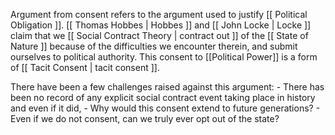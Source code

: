 Argument from consent refers to the argument used to justify [[ Political Obligation ]]. [[ Thomas Hobbes | Hobbes ]] and [[ John Locke | Locke ]] claim that we [[ Social Contract Theory | contract out ]] of the [[ State of Nature ]] because of the difficulties we encounter therein, and submit ourselves to political authority. This consent to [[Political Power]] is a form of [[ Tacit Consent | tacit consent ]]. 

There have been a few challenges raised against this argument:
	- There has been no record of any explicit social contract event taking place in history and even if it did,
	- Why would this consent extend to future generations?
	- Even if we do not consent, can we truly ever opt out of the state?